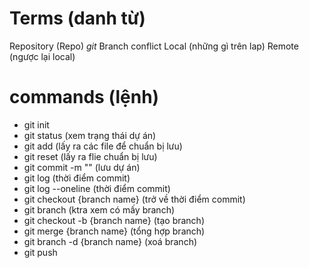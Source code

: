 # Terms (danh từ)

Repository (Repo) *git*
Branch
conflict
Local (những gì trên lap)
Remote (ngược lại local)

# commands (lệnh)
- git init
- git status                                (xem trạng thái dự án)
- git add                                   (lấy ra các file để chuẩn bị lưu)
- git reset                                 (lấy ra flie chuẩn bị lưu)
- git commit -m ""                          (lưu dự án)
- git log                                   (thời điểm commit)
- git log --oneline                         (thời điểm commit)
- git checkout {branch name}                (trở về thời điểm commit)
- git branch                                (ktra xem có mấy branch)
- git checkout -b {branch name}             (tạo branch)
- git merge {branch name}                   (tổng hợp branch)
- git branch -d {branch name}               (xoá branch)
- git push